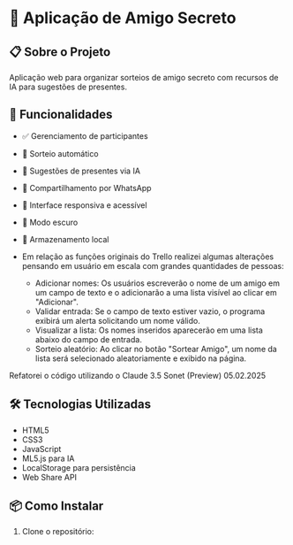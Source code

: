 # 🎁 Aplicação de Amigo Secreto

## 📋 Sobre o Projeto
Aplicação web para organizar sorteios de amigo secreto com recursos de IA para sugestões de presentes.

## 🚀 Funcionalidades
- ✅ Gerenciamento de participantes
- 🎲 Sorteio automático
- 🤖 Sugestões de presentes via IA
- 📱 Compartilhamento por WhatsApp
- 📱 Interface responsiva e acessível
- 🌙 Modo escuro
- 💾 Armazenamento local

- Em relação as funções originais do Trello realizei algumas alterações pensando em usuário em escala com grandes quantidades de pessoas:
    - Adicionar nomes: Os usuários escreverão o nome de um amigo em um campo de texto e o adicionarão a uma lista visível ao clicar em "Adicionar".
    - Validar entrada: Se o campo de texto estiver vazio, o programa exibirá um alerta solicitando um nome válido.
    - Visualizar a lista: Os nomes inseridos aparecerão em uma lista abaixo do campo de entrada.
    - Sorteio aleatório: Ao clicar no botão "Sortear Amigo", um nome da lista será selecionado aleatoriamente e exibido na página.

Refatorei o código utilizando o Claude 3.5 Sonet (Preview) 05.02.2025

## 🛠️ Tecnologias Utilizadas
- HTML5
- CSS3
- JavaScript
- ML5.js para IA
- LocalStorage para persistência
- Web Share API

## 📦 Como Instalar
1. Clone o repositório:
